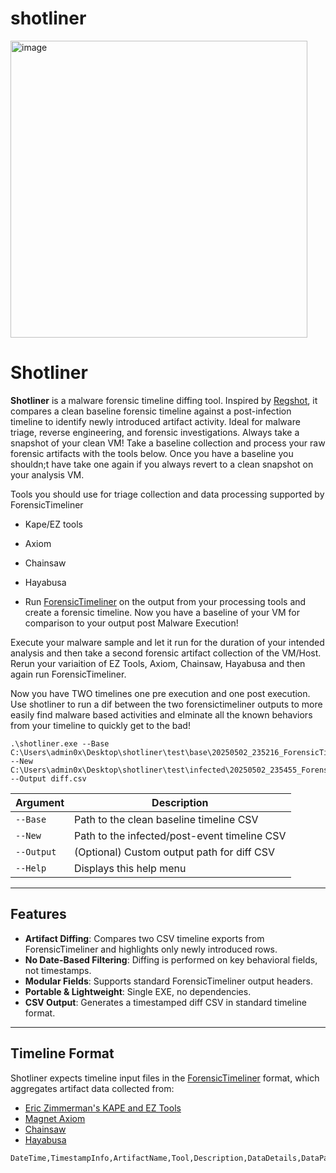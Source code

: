 # shotliner

<img width="475" alt="image" src="https://github.com/user-attachments/assets/a79e95e8-a996-47f5-a6a0-30ad36a19840" />

# Shotliner

**Shotliner** is a malware forensic timeline diffing tool. Inspired by [Regshot](https://github.com/Seabreg/Regshot), it compares a clean baseline forensic timeline against a post-infection timeline to identify newly introduced artifact activity. Ideal for malware triage, reverse engineering, and forensic investigations. Always take a snapshot of your clean VM! Take a baseline collection and process your raw forensic artifacts with the tools below. Once you have a baseline you shouldn;t have take one again if you always revert to a clean snapshot on your analysis VM.

Tools you should use for triage collection and data processing supported by ForensicTimeliner
- Kape/EZ tools 
- Axiom
- Chainsaw
- Hayabusa

- Run [ForensicTimeliner](https://github.com/acquiredsecurity/forensic-timeliner) on the output from your processing tools and create a forensic timeline. Now you have a baseline of your VM for comparison to your output post Malware Execution!

Execute your malware sample and let it run for the duration of your intended analysis and then take a second forensic artifact collection of the VM/Host. 
Rerun your variaition of EZ Tools, Axiom, Chainsaw, Hayabusa and then again run ForensicTimeliner.

Now you have TWO timelines one pre execution and one post execution. 
Use shotliner to run a dif between the two forensictimeliner outputs to more easily find malware based activities and elminate all the known behaviors from your timeline to quickly get to the bad!

```sample commandline
.\shotliner.exe --Base C:\Users\admin0x\Desktop\shotliner\test\base\20250502_235216_ForensicTimeliner.csv --New C:\Users\admin0x\Desktop\shotliner\test\infected\20250502_235455_ForensicTimeliner.csv --Output diff.csv
```
| Argument   | Description                                  |
| ---------- | -------------------------------------------- |
| `--Base`   | Path to the clean baseline timeline CSV      |
| `--New`    | Path to the infected/post-event timeline CSV |
| `--Output` | (Optional) Custom output path for diff CSV   |
| `--Help`   | Displays this help menu                      |

---

## Features

- **Artifact Diffing**: Compares two CSV timeline exports from ForensicTimeliner and highlights only newly introduced rows.
- **No Date-Based Filtering**: Diffing is performed on key behavioral fields, not timestamps.
- **Modular Fields**: Supports standard ForensicTimeliner output headers.
- **Portable & Lightweight**: Single EXE, no dependencies.
- **CSV Output**: Generates a timestamped diff CSV in standard timeline format.

---

## Timeline Format

Shotliner expects timeline input files in the [ForensicTimeliner](https://github.com/acquiredsecurity/forensic-timeliner) format, which aggregates artifact data collected from:

- [Eric Zimmerman's KAPE and EZ Tools](https://ericzimmerman.github.io/)
- [Magnet Axiom](https://www.magnetforensics.com/)
- [Chainsaw](https://github.com/WithSecureLabs/chainsaw)
- [Hayabusa](https://github.com/Yamato-Security/hayabusa)

```csv
DateTime,TimestampInfo,ArtifactName,Tool,Description,DataDetails,DataPath,FileExtension,EventId,User,Computer,FileSize,IPAddress,SourceAddress,DestinationAddress,SHA1,Count,EvidencePath
```



